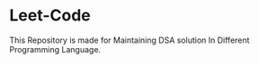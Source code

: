 # Leet-Code
This Repository is made for Maintaining DSA solution In Different Programming Language.
